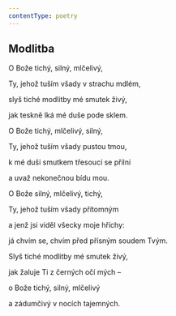```yaml
---
contentType: poetry
---
```


<section>

# Modlitba

O Bože tichý, silný, mlčelivý, 

Ty, jehož tuším všady v strachu mdlém, 

slyš tiché modlitby mé smutek živý, 

jak teskně lká mé duše pode sklem. 

O Bože tichý, mlčelivý, silný, 

Ty, jehož tuším všady pustou tmou, 

k mé duši smutkem třesoucí se přilni 

a uvaž nekonečnou bídu mou. 

O Bože silný, mlčelivý, tichý, 

Ty, jehož tuším všady přítomným 

a jenž jsi viděl všecky moje hříchy: 

já chvím se, chvím před přísným soudem Tvým. 

Slyš tiché modlitby mé smutek živý, 

jak žaluje Ti z černých očí mých – 

o Bože tichý, silný, mlčelivý 

a zádumčivý v nocích tajemných.

</section>
